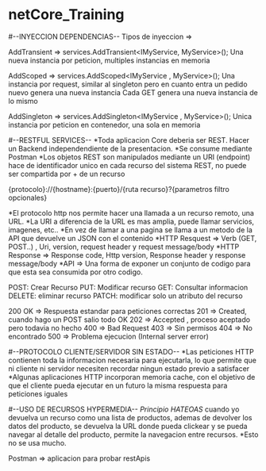 # netCore_Training
#--INYECCION DEPENDENCIAS--
Tipos de inyeccion =>

AddTransient => services.AddTransient<IMyService, MyService>(); 
Una nueva instancia por peticion, multiples instancias en memoria

AddScoped => services.AddScoped<IMyService , MyService>();
Una instancia por request, similar al singleton pero en cuanto entra un pedido nuevo genera
una nueva instancia
Cada GET genera una nueva instancia de lo mismo

AddSingleton => services.AddSingleton<IMyService , MyService>();
Unica instancia por peticion en contenedor, una sola en memoria

#--RESTFUL SERVICES--
*Toda aplicacion Core deberia ser REST. Hacer un Backend independendiente de la presentacion.
*Se consume mediante Postman
*Los objetos REST son manipulados mediante un URI (endpoint) hace de identificador unico
en cada recurso del sistema REST, no puede ser compartida por + de un recurso

{protocolo}://{hostname}:{puerto}/{ruta recurso}?{parametros filtro opcionales}

*El protocolo http nos permite hacer una llamada a un recurso remoto, una URL. 
*La URI a diferencia de la URL es mas amplia, puede llamar servicios, imagenes, etc.. 
*En vez de llamar a una pagina se llama a un metodo de la API que devuelve un JSON con el contenido
*HTTP Resquest => Verb (GET, POST..) , Uri, version, request header y request message/body
*HTTP Response => Response code, Http version, Response header y response message/body
*API => Una forma de exponer un conjunto de codigo para que esta sea consumida por otro codigo.

POST: Crear Recurso
PUT: Modificar recurso
GET: Consultar informacion
DELETE: eliminar recurso
PATCH: modificar solo un atributo del recurso

200 OK => Respuesta estandar para peticiones correctas
201 => Created, cuando hago un POST salio todo OK
202 => Accepted , proceso aceptado pero todavia no hecho
400 => Bad Request
403 => Sin permisos
404 => No encontrado
500 => Problema ejecucion (Internal server error)

#--PROTOCOLO CLIENTE/SERVIDOR SIN ESTADO--
*Las peticiones HTTP contienen toda la informacion necesaria para ejecutarla, lo que permite
que ni cliente ni servidor necesiten recordar ningun estado previo a satisfacer
*Algunas aplicaciones HTTP incorporan memoria cache, con el objetivo de que el cliente
pueda ejecutar en un futuro la misma respuesta para peticiones iguales

#--USO DE RECURSOS HYPERMEDIA--
*Principio HATEOAS* cuando yo devuelva un recurso como una lista de productos, ademas de devolver
los datos del producto, se devuelva la URL donde pueda clickear y se pueda navegar al detalle del producto,
permite la navegacion entre recursos. 
*Esto no se usa mucho. 

Postman => aplicacion para probar restApis
